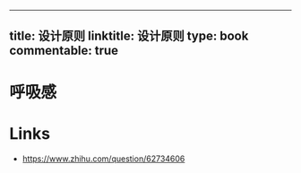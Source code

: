 
---
title: 设计原则
linktitle: 设计原则
type: book
commentable: true
---

# 呼吸感

# Links

- https://www.zhihu.com/question/62734606

    